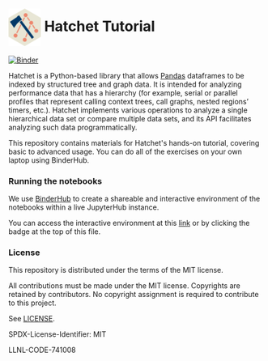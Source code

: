 # <img src="https://raw.githubusercontent.com/hatchet/hatchet/develop/logo-hex.png"  width="64" valign="middle" alt="hatchet"/> Hatchet Tutorial

[![Binder](https://mybinder.org/badge_logo.svg)](https://mybinder.org/v2/gh/hatchet/hatchet-tutorial/main)

Hatchet is a Python-based library that allows [Pandas](https://pandas.pydata.org) dataframes to be indexed by structured tree and graph data. It is intended for analyzing performance data that has a hierarchy (for example, serial or parallel profiles that represent calling context trees, call graphs, nested regions’ timers, etc.). Hatchet implements various operations to analyze a single hierarchical data set or compare multiple data sets, and its API facilitates analyzing such data programmatically.

This repository contains materials for Hatchet's hands-on tutorial, covering
basic to advanced usage. You can do all of the exercises on your own laptop
using BinderHub.


### Running the notebooks

We use [BinderHub](https://mybinder.org) to create a shareable and interactive
environment of the notebooks within a live JupyterHub instance.

You can access the interactive environment at this
[link](https://mybinder.org/v2/gh/hatchet/hatchet-tutorial)
or by clicking the badge at the top of this file.


### License

This repository is distributed under the terms of the MIT license.

All contributions must be made under the MIT license.  Copyrights are retained
by contributors. No copyright assignment is required to contribute to this
project.

See [LICENSE](https://github.com/hatchet/hatchet-tutorial/blob/develop/LICENSE).

SPDX-License-Identifier: MIT

LLNL-CODE-741008
